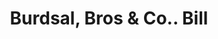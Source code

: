 ---
doi: 10.7916/D8MK7R07
date_other: '1860'
date_other_textual: 1860-1869
form: printed ephemera
genre:
- Invoices
name:
- Burdsal, Bros & Co.
object_in_context_url: https://biggert.cul.columbia.edu/items/view/ave_biggert_01242
subject_hierarchical_geographic:
- Cincinnati, Ohio, United States
subject_name:
- Burdsal, Bros & Co.
title: Burdsal, Bros & Co.. Bill
sort_title: Burdsal, Bros & Co.. Bill
call_number: ave_biggert_01242
coordinates:
- 39.1,-84.51666666666667
pid: ave_biggert_01242
identifiers: ave_biggert_01242
thumbnail: https://derivativo-1.library.columbia.edu/iiif/2/ldpd:343205/full/!256,256/0/native.jpg
permalink: "/items/ave_biggert_01242/"
layout: iiif-image-page
---